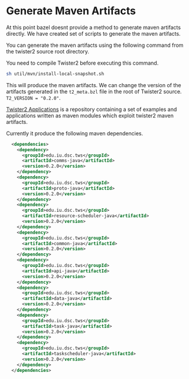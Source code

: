 # Generate Maven Artifacts

At this point bazel doesnt provide a method to generate maven artifacts directly. We have created 
set of scripts to generate the maven artifacts.

You can generate the maven artifacts using the following command from the twister2 source root directory.

You need to compile Twister2 before executing this command.

```bash
sh util/mvn/install-local-snapshot.sh
```

This will produce the maven artifacts. We can change the version of the artifacts generated in the 
`t2_meta.bzl` file in the root of Twister2 source. `T2_VERSION = "0.2.0"`.

[Twister2 Applications](https://github.com/DSC-SPIDAL/twister2applications) is a repository 
containing a set of examples and applications written as maven modules which exploit twister2 maven artifacts.

Currently it produce the following maven dependencies.

```xml
  <dependencies>
    <dependency>
      <groupId>edu.iu.dsc.tws</groupId>
      <artifactId>comms-java</artifactId>
      <version>0.2.0</version>
    </dependency>
    <dependency>
      <groupId>edu.iu.dsc.tws</groupId>
      <artifactId>proto-java</artifactId>
      <version>0.2.0</version>
    </dependency>
    <dependency>
      <groupId>edu.iu.dsc.tws</groupId>
      <artifactId>resource-scheduler-java</artifactId>
      <version>0.2.0</version>
    </dependency>
    <dependency>
      <groupId>edu.iu.dsc.tws</groupId>
      <artifactId>common-java</artifactId>
      <version>0.2.0</version>
    </dependency>
    <dependency>
      <groupId>edu.iu.dsc.tws</groupId>
      <artifactId>api-java</artifactId>
      <version>0.2.0</version>
    </dependency>
    <dependency>
      <groupId>edu.iu.dsc.tws</groupId>
      <artifactId>data-java</artifactId>
      <version>0.2.0</version>
    </dependency>
    <dependency>
      <groupId>edu.iu.dsc.tws</groupId>
      <artifactId>task-java</artifactId>
      <version>0.2.0</version>
    </dependency>
    <dependency>
      <groupId>edu.iu.dsc.tws</groupId>
      <artifactId>taskscheduler-java</artifactId>
      <version>0.2.0</version>
    </dependency>
  </dependencies>
```


